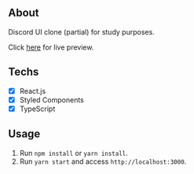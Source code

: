 ## About
Discord UI clone (partial) for study purposes.

Click [here](https://ui-clone-discord-ramos.netlify.app/) for live preview.

## Techs
- [x] React.js
- [x] Styled Components
- [x] TypeScript

## Usage

1. Run `npm install` or `yarn install`.<br />
2. Run `yarn start` and access `http://localhost:3000`.<br />
